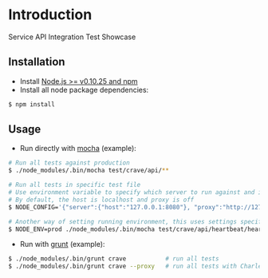 # Introduction ##
Service API Integration Test Showcase

## Installation ##
* Install [Node.js >= v0.10.25 and npm](http://nodejs.org/)
* Install all node package dependencies:

```bash
$ npm install
```

## Usage ##

* Run directly with [mocha](http://visionmedia.github.io/mocha/) (example):

```bash
# Run all tests against production
$ ./node_modules/.bin/mocha test/crave/api/**
```
```bash
# Run all tests in specific test file
# Use environment variable to specify which server to run against and if use proxy or not
# By default, the host is localhost and proxy is off
$ NODE_CONFIG='{"server":{"host":"127.0.0.1:8080"}, "proxy":"http://127.0.0.1:8888"}' ./node_modules/.bin/mocha test/crave/api/heartbeat/heartbeat.js
```
```bash
# Another way of setting running environment, this uses settings specified in config/prod.json
$ NODE_ENV=prod ./node_modules/.bin/mocha test/crave/api/heartbeat/heartbeat.js
```

* Run with [grunt](http://gruntjs.com/) (example):

```bash
$ ./node_modules/.bin/grunt crave           # run all tests
$ ./node_modules/.bin/grunt crave --proxy   # run all tests with Charles proxy
```

